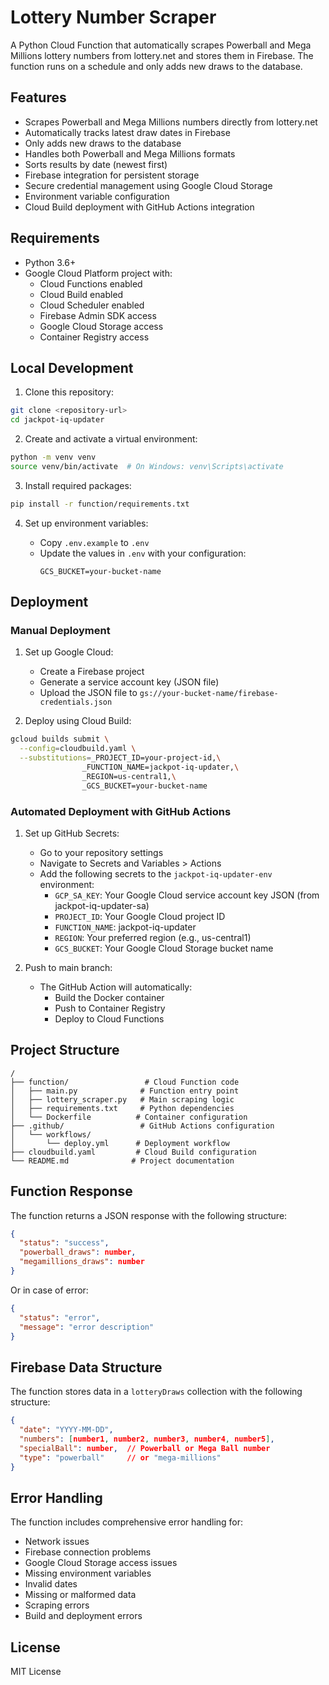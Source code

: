 # Lottery Number Scraper

A Python Cloud Function that automatically scrapes Powerball and Mega Millions lottery numbers from lottery.net and stores them in Firebase. The function runs on a schedule and only adds new draws to the database.

## Features

- Scrapes Powerball and Mega Millions numbers directly from lottery.net
- Automatically tracks latest draw dates in Firebase
- Only adds new draws to the database
- Handles both Powerball and Mega Millions formats
- Sorts results by date (newest first)
- Firebase integration for persistent storage
- Secure credential management using Google Cloud Storage
- Environment variable configuration
- Cloud Build deployment with GitHub Actions integration

## Requirements

- Python 3.6+
- Google Cloud Platform project with:
  - Cloud Functions enabled
  - Cloud Build enabled
  - Cloud Scheduler enabled
  - Firebase Admin SDK access
  - Google Cloud Storage access
  - Container Registry access

## Local Development

1. Clone this repository:

```bash
git clone <repository-url>
cd jackpot-iq-updater
```

2. Create and activate a virtual environment:

```bash
python -m venv venv
source venv/bin/activate  # On Windows: venv\Scripts\activate
```

3. Install required packages:

```bash
pip install -r function/requirements.txt
```

4. Set up environment variables:

   - Copy `.env.example` to `.env`
   - Update the values in `.env` with your configuration:
     ```
     GCS_BUCKET=your-bucket-name
     ```

## Deployment

### Manual Deployment

1. Set up Google Cloud:

   - Create a Firebase project
   - Generate a service account key (JSON file)
   - Upload the JSON file to `gs://your-bucket-name/firebase-credentials.json`

2. Deploy using Cloud Build:

```bash
gcloud builds submit \
  --config=cloudbuild.yaml \
  --substitutions=_PROJECT_ID=your-project-id,\
                _FUNCTION_NAME=jackpot-iq-updater,\
                _REGION=us-central1,\
                _GCS_BUCKET=your-bucket-name
```

### Automated Deployment with GitHub Actions

1. Set up GitHub Secrets:

   - Go to your repository settings
   - Navigate to Secrets and Variables > Actions
   - Add the following secrets to the `jackpot-iq-updater-env` environment:
     - `GCP_SA_KEY`: Your Google Cloud service account key JSON (from jackpot-iq-updater-sa)
     - `PROJECT_ID`: Your Google Cloud project ID
     - `FUNCTION_NAME`: jackpot-iq-updater
     - `REGION`: Your preferred region (e.g., us-central1)
     - `GCS_BUCKET`: Your Google Cloud Storage bucket name

2. Push to main branch:
   - The GitHub Action will automatically:
     - Build the Docker container
     - Push to Container Registry
     - Deploy to Cloud Functions

## Project Structure

```
/
├── function/                 # Cloud Function code
│   ├── main.py              # Function entry point
│   ├── lottery_scraper.py   # Main scraping logic
│   ├── requirements.txt     # Python dependencies
│   └── Dockerfile          # Container configuration
├── .github/                 # GitHub Actions configuration
│   └── workflows/
│       └── deploy.yml      # Deployment workflow
├── cloudbuild.yaml         # Cloud Build configuration
└── README.md              # Project documentation
```

## Function Response

The function returns a JSON response with the following structure:

```json
{
  "status": "success",
  "powerball_draws": number,
  "megamillions_draws": number
}
```

Or in case of error:

```json
{
  "status": "error",
  "message": "error description"
}
```

## Firebase Data Structure

The function stores data in a `lotteryDraws` collection with the following structure:

```json
{
  "date": "YYYY-MM-DD",
  "numbers": [number1, number2, number3, number4, number5],
  "specialBall": number,  // Powerball or Mega Ball number
  "type": "powerball"     // or "mega-millions"
}
```

## Error Handling

The function includes comprehensive error handling for:

- Network issues
- Firebase connection problems
- Google Cloud Storage access issues
- Missing environment variables
- Invalid dates
- Missing or malformed data
- Scraping errors
- Build and deployment errors

## License

MIT License
